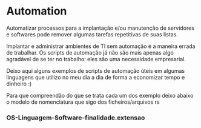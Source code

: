 # Automation

Automatizar processos para a implantação e/ou manutenção de servidores e softwares pode remover algumas tarefas repetitivas de suas listas.

Implantar e administrar ambientes de TI sem automação é a maneira errada de trabalhar. Os scripts de automação já não são mais apenas algo agradável de se ter no trabalho: eles são uma necessidade empresarial.

Deixo aqui alguns exemplos de scripts de automação úteis em algumas linguagens que utilizo no meu dia a dia de forma a economizar tempo e dinheiro :)

Para que compreendão do que se trata cada um dos exemplo deixo abaixo o modelo de nomenclatura que sigo dos ficheiros/arquivos rs

### OS-Linguagem-Software-finalidade.extensao
